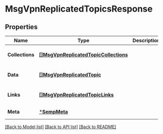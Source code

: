 # MsgVpnReplicatedTopicsResponse

## Properties
Name | Type | Description | Notes
------------ | ------------- | ------------- | -------------
**Collections** | [**[]MsgVpnReplicatedTopicCollections**](MsgVpnReplicatedTopicCollections.md) |  | [optional] [default to null]
**Data** | [**[]MsgVpnReplicatedTopic**](MsgVpnReplicatedTopic.md) |  | [optional] [default to null]
**Links** | [**[]MsgVpnReplicatedTopicLinks**](MsgVpnReplicatedTopicLinks.md) |  | [optional] [default to null]
**Meta** | [***SempMeta**](SempMeta.md) |  | [default to null]

[[Back to Model list]](../README.md#documentation-for-models) [[Back to API list]](../README.md#documentation-for-api-endpoints) [[Back to README]](../README.md)

